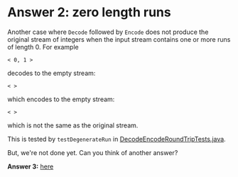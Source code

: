# Answer 2: zero length runs

Another case where `Decode` followed by `Encode` does not produce the original stream of integers
when the input stream contains one or more runs of length 0. For example

```
< 0, 1 >

```
decodes to the empty stream:
```
< >

```
which encodes to the empty stream:
```
< >

```
which is not the same as the original stream.

This is tested by `testDegenerateRun` in
[DecodeEncodeRoundTripTests.java](../tests/src/test/java/integration/DecodeEncodeRoundTripTests.java). 

But, we're not done yet. Can you think of another answer?

**Answer 3:** [here](./.ANSWER3.md) 
